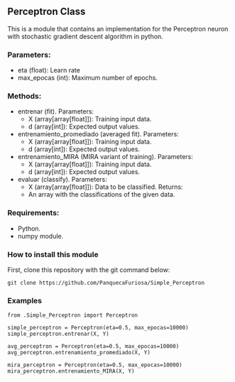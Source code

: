 ## Perceptron Class

This is a module that contains an implementation for the Perceptron neuron with stochastic gradient descent algorithm in python.

### Parameters:
- eta (float): Learn rate
- max_epocas (int): Maximum number of epochs.

### Methods:
- entrenar (fit).
  Parameters:
    - X (array[array[float]]): Training input data.
    - d (array[int]): Expected output values.
- entrenamiento_promediado (averaged fit).
  Parameters:
    - X (array[array[float]]): Training input data.
    - d (array[int]): Expected output values.
- entrenamiento_MIRA (MIRA variant of training).
  Parameters:
    - X (array[array[float]]): Training input data.
    - d (array[int]): Expected output values.
- evaluar (classify).
  Parameters:
    - X (array[array[float]]): Data to be classified.
  Returns:
    - An array with the classifications of the given data.

### Requirements:
- Python.
- numpy module.
 
### How to install this module
First, clone this repository with the git command below:
```
git clone https://github.com/PanquecaFuriosa/Simple_Perceptron
```

### Examples
```
from .Simple_Perceptron import Perceptron

simple_perceptron = Perceptron(eta=0.5, max_epocas=10000)
simple_perceptron.entrenar(X, Y)

avg_perceptron = Perceptron(eta=0.5, max_epocas=10000)
avg_perceptron.entrenamiento_promediado(X, Y)

mira_perceptron = Perceptron(eta=0.5, max_epocas=10000)
mira_perceptron.entrenamiento_MIRA(X, Y)
```
